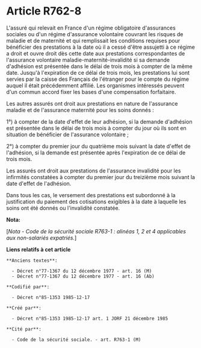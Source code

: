 # Article R762-8

L'assuré qui relevait en France d'un régime obligatoire d'assurances sociales ou d'un régime d'assurance volontaire couvrant
les risques de maladie et de maternité et qui remplissait les conditions requises pour bénéficier des prestations à la date
où il a cessé d'être assujetti à ce régime a droit et ouvre droit dès cette date aux prestations correspondantes de
l'assurance volontaire maladie-maternité-invalidité si sa demande d'adhésion est présentée dans le délai de trois mois à
compter de la même date. Jusqu'à l'expiration de ce délai de trois mois, les prestations lui sont servies par la caisse des
Français de l'étranger pour le compte du régime auquel il était précédemment affilié. Les organismes intéressés peuvent d'un
commun accord fixer les bases d'une compensation forfaitaire. 

Les autres assurés ont droit aux prestations en nature de l'assurance maladie et de l'assurance maternité pour les soins
donnés : 

1°) à compter de la date d'effet de leur adhésion, si la demande d'adhésion est présentée dans le délai de trois mois à
compter du jour où ils sont en situation de bénéficier de l'assurance volontaire     ; 

2°) à compter du premier jour du quatrième mois suivant la date d'effet de l'adhésion, si la demande est présentée après
l'expiration de ce délai de trois mois. 

Les assurés ont droit aux prestations de l'assurance invalidité pour les infirmités constatées à compter du premier jour du
treizième mois suivant la date d'effet de l'adhésion. 

Dans tous les cas, le versement des prestations est subordonné à la justification du paiement des cotisations exigibles à la
date à laquelle les soins ont été donnés ou l'invalidité constatée.

**Nota:**

[*Nota - Code de la sécurité sociale R763-1 : alinéas 1, 2 et 4 applicables aux non-salariés expatriés.*]

**Liens relatifs à cet article**

	**Anciens textes**:

	  - Décret n°77-1367 du 12 décembre 1977 - art. 16 (M)
	  - Décret n°77-1367 du 12 décembre 1977 - art. 16 (Ab)

	**Codifié par**:

	  - Décret n°85-1353 1985-12-17

	**Créé par**:

	  - Décret n°85-1353 1985-12-17 art. 1 JORF 21 décembre 1985

	**Cité par**:

	  - Code de la sécurité sociale. - art. R763-1 (M)

